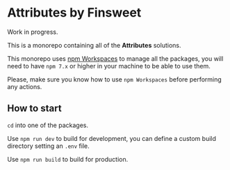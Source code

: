 # Attributes by Finsweet

Work in progress.

This is a monorepo containing all of the **Attributes** solutions.

This monorepo uses [npm Workspaces](https://docs.npmjs.com/cli/v7/using-npm/workspaces) to manage all the packages, you will need to have `npm 7.x` or higher in your machine to be able to use them.

Please, make sure you know how to use `npm Workspaces` before performing any actions.

## How to start

`cd` into one of the packages.

Use `npm run dev` to build for development, you can define a custom build directory setting an `.env` file.

Use `npm run build` to build for production.
